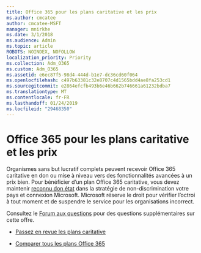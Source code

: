 ```yaml
---
title: Office 365 pour les plans caritative et les prix
ms.author: cmcatee
author: cmcatee-MSFT
manager: mnirkhe
ms.date: 3/1/2018
ms.audience: Admin
ms.topic: article
ROBOTS: NOINDEX, NOFOLLOW
localization_priority: Priority
ms.collection: Adm_O365
ms.custom: Adm_O365
ms.assetid: e6ec87f5-98d4-444d-b1e7-dc36cd60f064
ms.openlocfilehash: c497b63381c32e8707c4d1565bdd4ae8fa253cd1
ms.sourcegitcommit: e2864efcfb493b6e46b662b746661a61232bdba7
ms.translationtype: MT
ms.contentlocale: fr-FR
ms.lasthandoff: 01/24/2019
ms.locfileid: "29468350"
---
```

# <a name="office-365-for-nonprofit-plans-and-pricing"></a>Office 365 pour les plans caritative et les prix

Organismes sans but lucratif complets peuvent recevoir Office 365 caritative en don ou mise à niveau vers des fonctionnalités avancées à un prix bien. Pour bénéficier d’un plan Office 365 caritative, vous devez maintenir [reconnu don état](https://go.microsoft.com/fwlink/p/?LinkID=330253) dans la stratégie de non-discrimination votre pays et connexion Microsoft. Microsoft réserve le droit pour vérifier l’octroi à tout moment et de suspendre le service pour les organisations incorrect. 
  
Consultez le [Forum aux questions](https://products.office.com/en-us/nonprofit/office-365-nonprofit) pour des questions supplémentaires sur cette offre. 
  
- [Passez en revue les plans caritative](https://products.office.com/en-us/nonprofit/office-365-nonprofit-plans-and-pricing?tab=1)
    
- [Comparer tous les plans Office 365](https://products.office.com/en-us/business/compare-more-office-365-for-business-plans)
    


